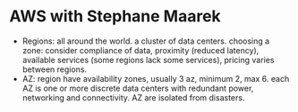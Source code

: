 # AWS with Stephane Maarek

- Regions: all around the world. a cluster of data centers. choosing a zone: consider compliance of data, proximity (reduced latency), available services (some regions lack some services), pricing varies between regions.
- AZ: region have availability zones, usually 3 az, minimum 2, max 6. each AZ is one or more discrete data centers with redundant power, networking and connectivity. AZ are isolated from disasters.
